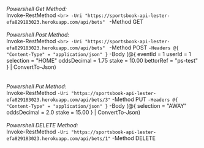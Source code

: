 *Powershell Get Method:*<br>
Invoke-RestMethod `<br>
  -Uri "https://sportsbook-api-lester-efa829183023.herokuapp.com/api/bets" `
  -Method GET
<br><br>
  *Powershell Post Method:*<br>
  Invoke-RestMethod `<br>
  -Uri "https://sportsbook-api-lester-efa829183023.herokuapp.com/api/bets" `
  -Method POST `
  -Headers @{ "Content-Type" = "application/json" } `
  -Body (@{
      eventId = 1
      userId = 1
      selection = "HOME"
      oddsDecimal = 1.75
      stake = 10.00
      bettorRef = "ps-test"
  } | ConvertTo-Json)<br>
<br><br>
  *Powershell Put Method:*<br>
  Invoke-RestMethod `
  -Uri "https://sportsbook-api-lester-efa829183023.herokuapp.com/api/bets/3" `
  -Method PUT `
  -Headers @{ "Content-Type" = "application/json" } `
  -Body (@{
      selection = "AWAY"
      oddsDecimal = 2.0
      stake = 15.00
  } | ConvertTo-Json)<br>
<br>
  *Powershell DELETE Method:*<br>
  Invoke-RestMethod `
  -Uri "https://sportsbook-api-lester-efa829183023.herokuapp.com/api/bets/1" `
  -Method DELETE
